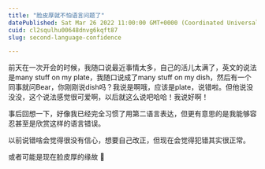 ```yaml
---
title: "脸皮厚就不怕语言问题了"
datePublished: Sat Mar 26 2022 11:00:00 GMT+0000 (Coordinated Universal Time)
cuid: cl2squlhu00648dnvg6kqft87
slug: second-language-confidence

---
```


前天在一次开会的时候，我随口说最近事情太多，自己的活儿太满了，英文的说法是many stuff on my plate，我随口说成了many stuff on my dish，然后有一个同事就问Bear，你刚刚说dish吗？我说是啊哦，应该是plate，说错啦。但他说没没没，这个说法感觉很可爱啊，以后就这么说吧哈哈！我说好啊！

事后回想一下，好像我已经完全习惯了用第二语言表达，但更有意思的是我能够容忍甚至是欣赏这样的语言错误。

以前说错啥会觉得很没有信心，想要自己改正，但现在会觉得犯错其实很正常。

或者可能是现在脸皮厚的缘故 🤣